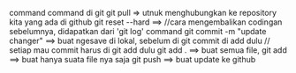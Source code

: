  command command di git
 git pull => utnuk menghubungkan ke repository kita yang ada di github
 git reset --hard <copy path nya>==> //cara mengembalikan codingan sebelumnya, didapatkan dari 'git log' 
command git commit -m "update changer" ==> buat ngesave di lokal, sebelum di git commit di add dulu // setiap mau commit harus di git add dulu 
git add . ==> buat semua file, git add ==> buat hanya suata file nya saja 
git push ==> buat update ke github